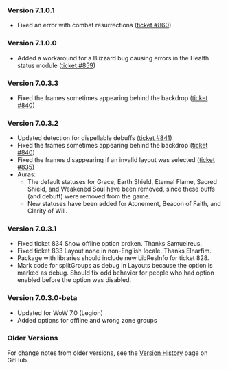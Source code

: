 ### Version 7.1.0.1

- Fixed an error with combat resurrections ([ticket #860](https://wow.curseforge.com/addons/grid/tickets/860))

### Version 7.1.0.0

- Added a workaround for a Blizzard bug causing errors in the Health status module ([ticket #859](https://wow.curseforge.com/addons/grid/tickets/859))

### Version 7.0.3.3

- Fixed the frames sometimes appearing behind the backdrop ([ticket #840](https://wow.curseforge.com/addons/grid/tickets/840))

### Version 7.0.3.2

- Updated detection for dispellable debuffs ([ticket #841](https://wow.curseforge.com/addons/grid/tickets/841))
- Fixed the frames sometimes appearing behind the backdrop ([ticket #840](https://wow.curseforge.com/addons/grid/tickets/840))
- Fixed the frames disappearing if an invalid layout was selected ([ticket #835](https://wow.curseforge.com/addons/grid/tickets/835))
- Auras:
   - The default statuses for Grace, Earth Shield, Eternal Flame, Sacred Shield, and Weakened Soul have been removed, since these buffs (and debuff) were removed from the game.
   - New statuses have been added for Atonement, Beacon of Faith, and Clarity of Will.

### Version 7.0.3.1

* Fixed ticket 834 Show offline option broken. Thanks Samuelreus.
* Fixed ticket 833 Layout none in non-English locale.  Thanks Elnarfim.
* Package with libraries should include new LibResInfo for ticket 828.
* Mark code for splitGroups as debug in Layouts because the option is marked
  as debug. Should fix odd behavior for people who had option enabled before
  the option was disabled.

### Version 7.0.3.0-beta

* Updated for WoW 7.0 (Legion)
* Added options for offline and wrong zone groups

### Older Versions

For change notes from older versions, see the [Version History](https://github.com/phanx-wow/Grid/wiki/Version-History) page on GitHub.
